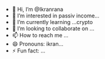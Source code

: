 - 👋 Hi, I’m @Ikranrana
- 👀 I’m interested in passiv income...
- 🌱 I’m currently learning ...crypto
- 💞️ I’m looking to collaborate on ...
- 📫 How to reach me ...
- 😄 Pronouns: ikran...
- ⚡ Fun fact: ...

<!---
Ikranrana/Ikranrana is a ✨ special ✨ repository because its `README.md` (this file) appears on your GitHub profile.
You can click the Preview link to take a look at your changes.
--->
